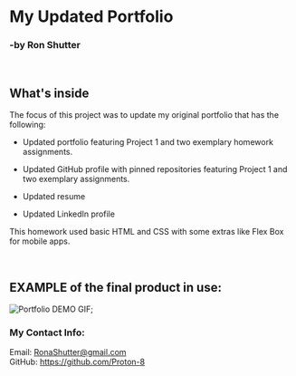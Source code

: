 # My Updated Portfolio

<h3>-by Ron Shutter </h3><br>


<h2> What's inside </h2>
<p> The focus of this project was to update my original portfolio that has the following:


* Updated portfolio featuring Project 1 and two exemplary homework assignments.

* Updated GitHub profile with pinned repositories featuring Project 1 and two exemplary assignments.

* Updated resume

* Updated LinkedIn profile

</p>

This homework used basic HTML and CSS with some extras like Flex Box for mobile apps.
<br>

<br>


<h2>  EXAMPLE of the final product in use: </h2>

<img src="assets\images\Portfolio-demo.gif" alt="Portfolio DEMO GIF">;


### My Contact Info:

Email: RonaShutter@gmail.com<br>
GitHub: https://github.com/Proton-8
